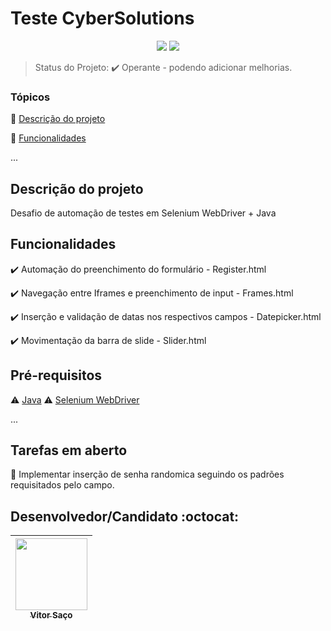 <h1>Teste CyberSolutions</h1> 

<p align="center">
  <img src="http://img.shields.io/static/v1?label=TESTES&message=OK&color=GREEN&style=for-the-badge"/>
   <img src="http://img.shields.io/static/v1?label=STATUS&message=EM%20DESENVOLVIMENTO&color=RED&style=for-the-badge"/>
   <!-- <img src="http://img.shields.io/static/v1?label=STATUS&message=CONCLUIDO&color=GREEN&style=for-the-badge"/> -->
</p>

> Status do Projeto: :heavy_check_mark: Operante - podendo adicionar melhorias.

### Tópicos 

:small_blue_diamond: [Descrição do projeto](#descrição-do-projeto)

:small_blue_diamond: [Funcionalidades](#funcionalidades)


... 


## Descrição do projeto 

<p align="justify">
  Desafio de automação de testes em Selenium WebDriver + Java 
</p>

## Funcionalidades

:heavy_check_mark: Automação do preenchimento do formulário - Register.html 

:heavy_check_mark: Navegação entre Iframes e preenchimento de input - Frames.html

:heavy_check_mark: Inserção e validação de datas nos respectivos campos - Datepicker.html

:heavy_check_mark: Movimentação da barra de slide - Slider.html 



## Pré-requisitos

:warning: [Java](https://www.java.com/pt-BR/download/)
:warning: [Selenium WebDriver](https://www.selenium.dev/downloads/)

...


## Tarefas em aberto

:memo: Implementar inserção de senha randomica seguindo os padrões requisitados pelo campo.


## Desenvolvedor/Candidato :octocat:



| [<img src="https://avatars.githubusercontent.com/u/111292627?v=4" width=115><br><sub>Vitor Saço</sub>](https://github.com/VSMatos) | 
| :---: | 



